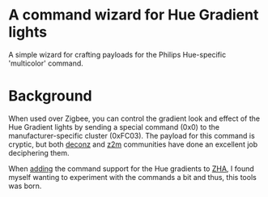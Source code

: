 # A command wizard for Hue Gradient lights

A simple wizard for crafting payloads for the Philips Hue-specific 'multicolor'
command.

# Background

When used over Zigbee, you can control the gradient look and effect of the Hue
Gradient lights by sending a special command (0x0) to the manufacturer-specific
cluster (0xFC03). The payload for this command is cryptic, but both [deconz]
and [z2m] communities have done an excellent job deciphering them.

When [adding] the command support for the Hue gradients to [ZHA], I found myself wanting to experiment with the commands a bit and thus, this tools was born.

[deconz]: https://github.com/Koenkk/zigbee-herdsman-converters/blob/7e7e28affbbd423bd5c6b1a20372c27cfc1066cc/src/lib/philips.ts
[z2m]: https://github.com/Koenkk/zigbee-herdsman-converters/blob/7e7e28affbbd423bd5c6b1a20372c27cfc1066cc/src/lib/philips.ts
[adding]: https://github.com/zigpy/zha-device-handlers/pull/3664
[ZHA]: https://github.com/zigpy/zha
